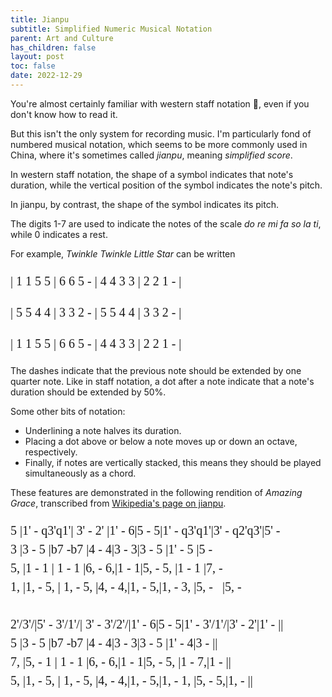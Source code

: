 ```yaml
---
title: Jianpu
subtitle: Simplified Numeric Musical Notation
parent: Art and Culture
has_children: false
layout: post
toc: false
date: 2022-12-29
---
```


<style>
@font-face {
    font-family: Jianpu;
    src: url("{{site.webfontdirectory}}/jianpu/JianpuASCII.ttf ");
}
.jianpu {
    font-family: Jianpu;
    line-height: 1.5;
    font-size: 20px;
}
</style>

You're almost certainly familiar with western staff notation 🎼, even if you don't know how to read it.

But this isn't the only system for recording music. 
I'm particularly fond of numbered musical notation,
which seems to be more commonly used in China, 
where it's sometimes called *jianpu*, meaning *simplified score*.

<aside hidden>
My granpa-in-law, for example only knows how to read this kind of notation. 
</aside>

In western staff notation, 
the shape of a symbol indicates that note's duration,
while the vertical position of the symbol indicates the note's pitch.

In jianpu, by contrast,
the shape of the symbol indicates its pitch.

The digits 1-7 are used to indicate the notes of the scale *do re mi fa so la ti*, while 0 indicates a rest.

For example, *Twinkle Twinkle Little Star* can be written

<pre class="jianpu">
| 1 1 5 5 | 6 6 5 - | 4 4 3 3 | 2 2 1 - |
</pre>
<pre class="jianpu">
| 5 5 4 4 | 3 3 2 - | 5 5 4 4 | 3 3 2 - | 
</pre>
<pre class="jianpu">
| 1 1 5 5 | 6 6 5 - | 4 4 3 3 | 2 2 1 - |
</pre>

The dashes indicate that the previous note should be extended by one quarter note.
Like in staff notation, a dot after a note indicate that a note's duration should be extended by 50%.

Some other bits of notation:
- Underlining a note halves its duration.
- Placing a dot above or below a note moves up or down an octave, respectively.
- Finally, if notes are vertically stacked, this means they should be played simultaneously as a chord.

These features are demonstrated in the following rendition of *Amazing Grace*, transcribed from [Wikipedia's page on jianpu](https://en.wikipedia.org/wiki/Numbered_musical_notation#Examples).



<pre class="jianpu">
5 |1' - q3'q1'| 3' - 2' |1' - 6|5 - 5|1' - q3'q1'|3' - q2'q3'|5' -
3 |3 - 5 |b7 -b7 |4 - 4|3 - 3|3 - 5 |1' - 5 |5 -
5, |1 - 1 | 1 - 1 |6, - 6,|1 - 1|5, - 5, |1 - 1 |7, -
1, |1, - 5, | 1, - 5, |4, - 4,|1, - 5,|1, - 3, |5, -   |5, -
 
2'/3'/|5' - 3'/1'/| 3' - 3'/2'/|1' - 6|5 - 5|1' - 3'/1'/|3' - 2'|1' - ||
5 |3 - 5 |b7 -b7 |4 - 4|3 - 3|3 - 5 |1' - 4|3 - ||
7, |5, - 1 | 1 - 1 |6, - 6,|1 - 1|5, - 5, |1 - 7,|1 - ||
5, |1, - 5, | 1, - 5, |4, - 4,|1, - 5,|1, - 1, |5, - 5,|1, - ||
</pre>

